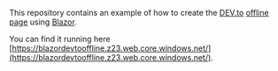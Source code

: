 This repository contains an example of how to create the [DEV.to](https://dev.to) [offline page](https://dev.to/offline) using [Blazor](https://dotnet.microsoft.com/apps/aspnet/web-apps/client?WT_mc.id=blazordevtooffline-github-aapowell&WT.mc_id=javascript-0000-aapowell).

You can find it running here [https://blazordevtooffline.z23.web.core.windows.net/](https://blazordevtooffline.z23.web.core.windows.net/).
